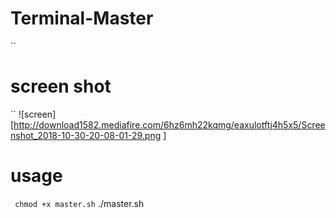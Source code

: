 # Terminal-Master
``
 # screen shot
``
![screen][http://download1582.mediafire.com/6hz6mh22kqmg/eaxulotftj4h5x5/Screenshot_2018-10-30-20-08-01-29.png ]

# usage 
``
chmod +x master.sh``
./master.sh``
``
